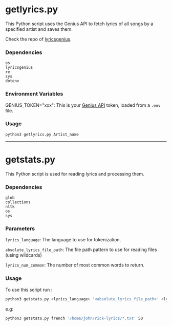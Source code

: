 # getlyrics.py
This Python script uses the Genius API to fetch lyrics of all songs by a specified artist and saves them.

Check the repo of [lyricsgenius](https://github.com/johnwmillr/LyricsGenius).

### Dependencies
```
os
lyricsgenius
re
sys
dotenv
```

### Environment Variables
GENIUS_TOKEN="xxx": This is your [Genius API](http://genius.com/api-clients) token, loaded from a `.env` file.


### Usage
```
python3 getlyrics.py Artist_name
```

---

# getstats.py

This Python script is used for reading lyrics and processing them.

### Dependencies
```
glob
collections
nltk
os
sys
```

### Parameters

`lyrics_language`: The language to use for tokenization.

`absolute_lyrics_file_path`: The file path pattern to use for reading files (using wildcards)

`lyrics_num_common`: The number of most common words to return.

### Usage
To use this script run :
```bash
python3 getstats.py <lyrics_language> '<absolute_lyrics_file_path>' <lyrics_num_common>
``` 
e.g: 
```bash
python3 getstats.py french '/home/john/rick-lyrics/*.txt' 50
```